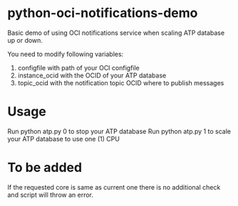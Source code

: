 # python-oci-notifications-demo

Basic demo of using OCI notifications service when scaling ATP database up or down. 

You need to modify following variables:

1. configfile with path of your OCI configfile
2. instance_ocid with the OCID of your ATP database
3. topic_ocid with the notification topic OCID where to publish messages

# Usage

Run python atp.py 0 to stop your ATP database
Run python atp.py 1 to scale your ATP database to use one (1) CPU

# To be added

If the requested core is same as current one there is no additional check and script will throw an error.
